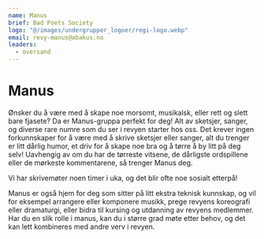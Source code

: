 ```yaml
---
name: Manus
brief: Bad Poets Society
logo: "@/images/undergrupper_logoer/regi-logo.webp"
email: revy-manus@abakus.no
leaders:
  - oversand
---
```


# Manus

Ønsker du å være med å skape noe morsomt, musikalsk, eller rett og slett bare
fjasete? Da er Manus-gruppa perfekt for deg! Alt av sketsjer, sanger, og diverse
rare numre som du ser i revyen starter hos oss. Det krever ingen forkunnskaper
for å være med å skrive sketsjer eller sanger, alt du trenger er litt dårlig
humor, et driv for å skape noe bra og å tørre å by litt på deg selv! Uavhengig
av om du har de tørreste vitsene, de dårligste ordspillene eller de mørkeste
kommentarene, så trenger Manus deg.

Vi har skrivemøter noen timer i uka, og det blir ofte noe sosialt etterpå!

Manus er også hjem for deg som sitter på litt ekstra teknisk kunnskap, og vil
for eksempel arrangere eller komponere musikk, prege revyens koreografi eller
dramaturgi, eller bidra til kursing og utdanning av revyens medlemmer. Har du
en slik rolle i manus, kan du i større grad møte etter behov, og det kan lett
kombineres med andre verv i revyen.
